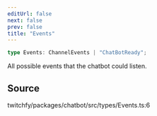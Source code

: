 ```yaml
---
editUrl: false
next: false
prev: false
title: "Events"
---
```


```ts
type Events: ChannelEvents | "ChatBotReady";
```

All possible events that the chatbot could listen.

## Source

twitchfy/packages/chatbot/src/types/Events.ts:6
